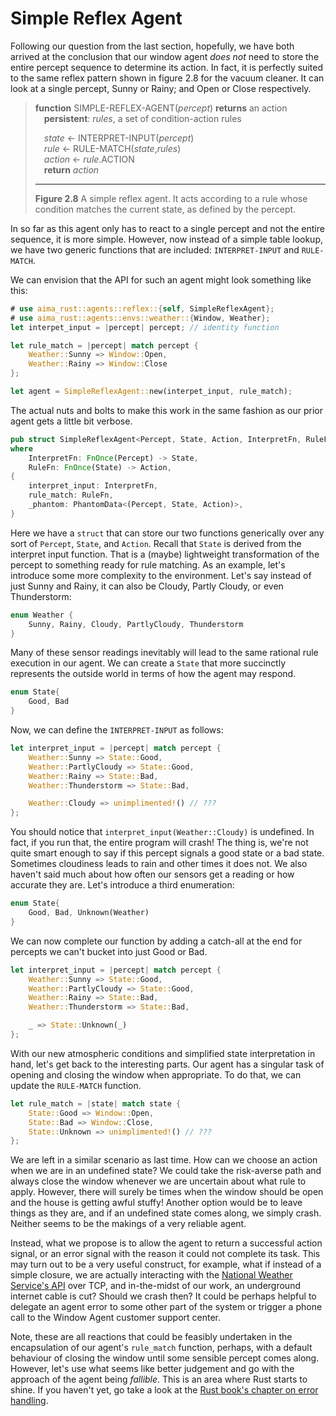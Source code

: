 # Simple Reflex Agent

Following our question from the last section, hopefully, we have both arrived at the conclusion
that our window agent _does not_ need to store the entire percept sequence to determine its action.
In fact, it is perfectly suited to the same reflex pattern shown in figure 2.8 for the
vacuum cleaner. It can look at a single percept, Sunny or Rainy; and Open or Close respectively.


> __function__ SIMPLE-REFLEX-AGENT(_percept_) __returns__ an action  
> &emsp;__persistent__: _rules_, a set of condition\-action rules  
> 
> &emsp;_state_ &larr; INTERPRET-INPUT(_percept_)  
> &emsp;_rule_ &larr; RULE-MATCH(_state_,_rules_)  
> &emsp;_action_ &larr; _rule_.ACTION  
> &emsp;__return__ _action_  
>
> ---
> __Figure 2.8__ A simple reflex agent. It acts according to a rule whose condition matches the current state, as defined by the percept.


In so far as this agent only has to react to a single percept and not the entire sequence, it is more simple. However,
now instead of a simple table lookup, we have two generic functions that are included: `INTERPRET-INPUT` and `RULE-MATCH`.

We can envision that the API for such an agent might look something like this:

```rust
# use aima_rust::agents::reflex::{self, SimpleReflexAgent};
# use aima_rust::agents::envs::weather::{Window, Weather};
let interpet_input = |percept| percept; // identity function

let rule_match = |percept| match percept {
    Weather::Sunny => Window::Open,
    Weather::Rainy => Window::Close
};

let agent = SimpleReflexAgent::new(interpet_input, rule_match);
```

The actual nuts and bolts to make this work in the same fashion as our prior agent gets a little bit verbose.

```rust
pub struct SimpleReflexAgent<Percept, State, Action, InterpretFn, RuleFn>
where
    InterpretFn: FnOnce(Percept) -> State,
    RuleFn: FnOnce(State) -> Action,
{
    interpret_input: InterpretFn,
    rule_match: RuleFn,
    _phantom: PhantomData<(Percept, State, Action)>,
}
```

Here we have a `struct` that can store our two functions generically over any sort of `Percept`, `State`, and
`Action`. Recall that `State` is derived from the interpret input function. That is a (maybe) lightweight
transformation of the percept to something ready for rule matching. As an example, let's introduce some more
complexity to the environment. Let's say instead of just Sunny and Rainy, it can also be Cloudy, Partly Cloudy,
or even Thunderstorm:

```rust
enum Weather {
    Sunny, Rainy, Cloudy, PartlyCloudy, Thunderstorm
}
```

Many of these sensor readings inevitably will lead to the same rational rule execution in our agent. We can create
a `State` that more succinctly represents the outside world in terms of how the agent may respond.

```rust
enum State{
    Good, Bad
}
```

Now, we can define the `INTERPRET-INPUT` as follows:

```rust
let interpret_input = |percept| match percept {
    Weather::Sunny => State::Good,
    Weather::PartlyCloudy => State::Good,
    Weather::Rainy => State::Bad,
    Weather::Thunderstorm => State::Bad,

    Weather::Cloudy => unimplimented!() // ???
};
``` 

You should notice that `interpret_input(Weather::Cloudy)` is undefined. In fact, if you run that,
the entire program will crash! The thing is, we're not quite smart enough to say if this percept signals
a good state or a bad state. Sometimes cloudiness leads to rain and other times it does not. We also haven't said much about
how often our sensors get a reading or how accurate they are. Let's introduce a third enumeration:

```rust
enum State{
    Good, Bad, Unknown(Weather)
}
```

We can now complete our function by adding a catch-all at the end for percepts we can't bucket into just
Good or Bad.

```rust
let interpret_input = |percept| match percept {
    Weather::Sunny => State::Good,
    Weather::PartlyCloudy => State::Good,
    Weather::Rainy => State::Bad,
    Weather::Thunderstorm => State::Bad,

    _ => State::Unknown(_)
};
```

With our new atmospheric conditions and simplified state interpretation in hand, let's get back to the interesting parts.
Our agent has a singular task of opening and closing the window when appropriate. To do that, we can update the `RULE-MATCH`
function.

```rust
let rule_match = |state| match state {
    State::Good => Window::Open,
    State::Bad => Window::Close,
    State::Unknown => unimplimented!() // ???
};
```

We are left in a similar scenario as last time. How can we choose an action when we are in an undefined state? We could
take the risk-averse path and always close the window whenever we are uncertain about what rule to apply. However, there
will surely be times when the window should be open and the house is getting awful stuffy! Another option would be to
leave things as they are, and if an undefined state comes along, we simply crash. Neither seems to be the makings
of a very reliable agent. 

Instead, what we propose is to allow the agent to return a successful action signal, or an error signal with the reason
it could not complete its task. This may turn out to be a very useful construct, for example, what if instead of a 
simple closure, we are actually interacting with the [National Weather Service's API](https://www.weather.gov/documentation/services-web-api)
over TCP, and in-the-midst of our work, an underground internet cable is cut? Should we crash then? It could be perhaps
helpful to delegate an agent error to some other part of the system or trigger a phone call to the Window Agent customer
support center. 

Note, these are all reactions that could be feasibly undertaken in the encapsulation of our agent's `rule_match` function, perhaps,
with a default behaviour of closing the window until some sensible percept comes along. However, let's use what seems like
better judgement and go with the approach of the agent being _fallible_. This is an area where Rust starts to shine.
If you haven't yet, go take a look at the [Rust book's chapter on error handling](https://doc.rust-lang.org/book/ch09-00-error-handling.html).